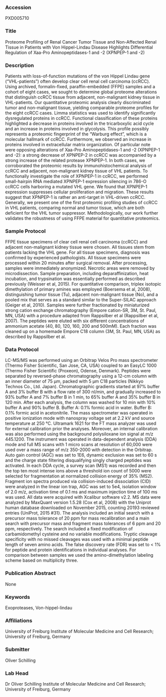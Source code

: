 ### Accession
PXD005710

### Title
Proteome Profiling of Renal Cancer Tumor Tissue and Non-Affected Renal Tissue in Patients with Von Hippel-Lindau Disease Highlights Differential Regulation of Xaa-Pro Aminopeptidases-1 and -2 (XPNPEP-1 and -2)

### Description
Patients with loss-of-function mutations of the von Hippel Lindau gene (“VHL-patients”) often develop clear cell renal cell carcinoma (ccRCC). Using archived, formalin-fixed, paraffin-embedded (FFPE) samples and a cohort of eight cases, we sought to determine global proteome alterations that distinguish ccRCC tissue from adjacent, non-malignant kidney tissue in VHL-patients. Our quantitative proteomic analysis clearly discriminated tumor and non-malignant tissue, yielding comparable proteome profiles for the eight ccRCC cases. Limma statistics was used to identify significantly dysregulated proteins in ccRCC. Functional classification of these proteins highlighted a decrease in proteins involved in the tricarboxylic acid cycle and an increase in proteins involved in glycolysis. This profile possibly represents a proteomic fingerprint of the “Warburg effect”, which is a molecular hallmark of ccRCC. Furthermore, we observed an increase in proteins involved in extracellular matrix organization. Of particular note were opposing alterations of Xaa-Pro Aminopeptidases-1 and -2 (XPNPEP-1 and -2): a strong decrease of XPNPEP-2 in ccRCC was accompanied by a strong increase of the related protease XPNPEP-1. In both cases, we corroborated the proteomic results by immunohistochemical analysis of ccRCC and adjacent, non-malignant kidney tissue of VHL patients. To functionally investigate the role of XPNPEP-1 in ccRCC, we performed small-hairpin RNA mediated XPNPEP-1 expression silencing in 786-O ccRCC cells harboring a mutated VHL gene. We found that XPNPEP-1 expression suppresses cellular proliferation and migration. These results suggest that XPNPEP-1 is rather an anti-target in VHL-driven ccRCC. Generally, we present one of the first proteomic profiling studies of ccRCC in VHL patients, comparing normal and tumor tissue, which are both deficient for the VHL tumor suppressor. Methodologically, our work further validates the robustness of using FFPE material for quantitative proteomics.

### Sample Protocol
FFPE tissue specimens of clear cell renal cell carcinoma (ccRCC) and adjacent non-malignant kidney tissue were chosen. All tissues stem from patients lacking the VHL gene. For all tissue specimens, diagnosis was confirmed by experienced pathologists. All tissue specimens were processed within 20 minutes after surgical removal. After processing, samples were immediately anonymized. Necrotic areas were removed by microdissection. Sample preparation, including deparaffinization, heat incubation, and trypsination was essentially performed as described previously (Weisser et al, 2015). For quantitative comparison, triplex isotopic dimethylation of primary amines was employed (Boersema et al, 2008), distinguishing tumor tissue (Tu), adjacent non-malignant tissue (No), and a pooled mix that serves as a standard similar to the Super-SILAC approach (Geiger et al, 2010). Samples were further fractionated by miniaturized strong cation exchange chromatography (Empore cation-SR, 3M, St. Paul, MN, USA) with a procedure adapted from Rappsilber et al (Rappsilber et al, 2007). The peptides were eluted with six different concentrations of ammonium acetate (40, 80, 120, 160, 200 and 500mM). Each fraction was cleaned up on a homemade Empore C18 column (3M, St. Paul, MN, USA) as described by Rappsilber et al.

### Data Protocol
LC-MS/MS was performed using an Orbitrap Velos Pro mass spectrometer (Thermo Fisher Scientific, San Jose, CA, USA) coupled to an EasyLC 1000 (Thermo Fisher Scientific (Proxeon), Odense, Denmark). Peptides were separated by reversed-phase chromatography using a 12-cm column with an inner diameter of 75 μm, packed with 5 μm C18 particles (Nikkyo Technos Co., Ltd. Japan). Chromatographic gradients started at 97% buffer A and 3% buffer B with a flow rate of 300 nl/min, and gradually increased to 93% buffer A and 7% buffer B in 1 min, to 65% buffer A and 35% buffer B in 120 min. After each analysis, the column was washed for 10 min with 10% buffer A and 90% buffer B. Buffer A: 0.1% formic acid in water. Buffer B: 0.1% formic acid in acetonitrile. The mass spectrometer was operated in positive ionization mode with nanospray voltage set at 2.2 kV and source temperature at 250 °C. Ultramark 1621 for the FT mass analyzer was used for external calibration prior the analyses. Moreover, an internal calibration was also performed using the background polysiloxane ion signal at m/z 445.1200. The instrument was operated in data-dependent analysis (DDA) mode and full MS scans with 1 micro scans at resolution of 60,000 were used over a mass range of m/z 350-2000 with detection in the Orbitrap. Auto gain control (AGC) was set to 1E6, dynamic exclusion was set to 60 s and the charge state filtering disqualifying singly charged peptides was activated. In each DDA cycle, a survey scan (MS1) was recorded and then the top ten most intense ions above a threshold ion count of 5000 were selected for fragmentation at normalized collision energy of 35% (MS2). Fragment ion spectra produced via collision-induced dissociation (CID) were analyzed in the linear ion trap, AGC was set to 5e4, isolation window of 2.0 m/z, activation time of 0.1 ms and maximum injection time of 100 ms was used. All data were acquired with Xcalibur software v2.2. MS data were analyzed by MaxQuant version 1.5.28 (Cox et al, 2008) with the Uniprot human database downloaded on November 2015, counting 20193 reviewed entries {UniProt, 2015 #31}. The analysis included an initial search with a precursor mass tolerance of 20 ppm for mass recalibration and a main search with precursor mass and fragment mass tolerances of 6 ppm and 20 ppm, respectively. The search included a fixed modification of carbamidomethyl cysteine and no variable modifications. Tryptic cleavage specificity with no missed cleavages was used with a minimal peptide length of seven amino acids. The false discovery rate (FDR) was set to < 1% for peptide and protein identifications in individual analyses. For comparison between samples we used the amino-dimethylation labeling scheme based on multiplicity three.

### Publication Abstract
None

### Keywords
Exoproteases, Von-hippel-lindau

### Affiliations
University of Freiburg
Institute of Molecular Medicine and Cell Research; University of Freiburg, Germany

### Submitter
Oliver Schilling

### Lab Head
Dr Oliver Schilling
Institute of Molecular Medicine and Cell Research; University of Freiburg, Germany


